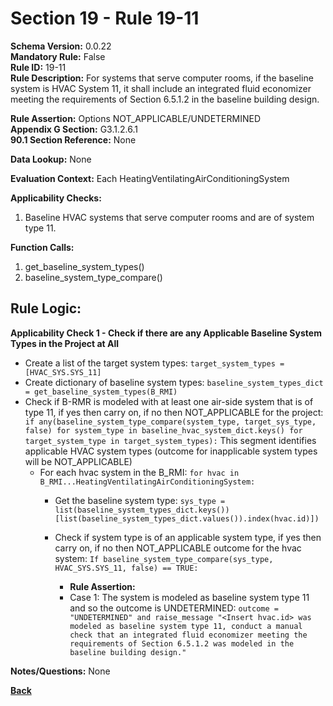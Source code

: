 # Section 19 - Rule 19-11         
**Schema Version:** 0.0.22  
**Mandatory Rule:** False    
**Rule ID:** 19-11         
**Rule Description:** For systems that serve computer rooms, if the  baseline system is HVAC System 11, it shall include an integrated fluid economizer meeting the requirements of Section 6.5.1.2 in the baseline building design.  

**Rule Assertion:** Options NOT_APPLICABLE/UNDETERMINED      
**Appendix G Section:** G3.1.2.6.1        
**90.1 Section Reference:** None  

**Data Lookup:** None    

**Evaluation Context:** Each HeatingVentilatingAirConditioningSystem  

**Applicability Checks:**  
1. Baseline HVAC systems that serve computer rooms and are of system type 11.    
 

**Function Calls:**  
1. get_baseline_system_types()  
2. baseline_system_type_compare()     


## Rule Logic:   
**Applicability Check 1 - Check if there are any Applicable Baseline System Types in the Project at All**   
- Create a list of the target system types: `target_system_types = [HVAC_SYS.SYS_11]`  
- Create dictionary of baseline system types: `baseline_system_types_dict = get_baseline_system_types(B_RMI)`  
- Check if B-RMR is modeled with at least one air-side system that is of type 11, if yes then carry on, if no then NOT_APPLICABLE for the project: `if any(baseline_system_type_compare(system_type, target_sys_type, false) for system_type in baseline_hvac_system_dict.keys() for target_system_type in target_system_types):` 
    This segment identifies applicable HVAC system types (outcome for inapplicable system types will be NOT_APPLICABLE) 
    - For each hvac system in the B_RMI: `for hvac in B_RMI...HeatingVentilatingAirConditioningSystem:` 
        - Get the baseline system type: `sys_type = list(baseline_system_types_dict.keys())[list(baseline_system_types_dict.values()).index(hvac.id)])`
        - Check if system type is of an applicable system type, if yes then carry on, if no then NOT_APPLICABLE outcome for the hvac system:  `If baseline_system_type_compare(sys_type, HVAC_SYS.SYS_11, false) == TRUE: `     
                
            - **Rule Assertion:** 
            - Case 1: The system is modeled as baseline system type 11 and so the outcome is UNDETERMINED: `outcome = "UNDETERMINED" and raise_message "<Insert hvac.id> was modeled as baseline system type 11, conduct a manual check that an integrated fluid economizer meeting the requirements of Section 6.5.1.2 was modeled in the baseline building design."`  
  

**Notes/Questions:**  None  


**[Back](../_toc.md)**